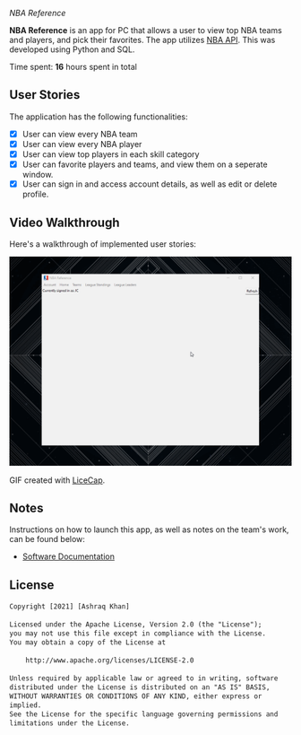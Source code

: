 *NBA Reference*

**NBA Reference** is an app for PC that allows a user to view top NBA teams and players, and pick their favorites. The app utilizes [NBA API](https://pypi.org/project/nba-api/). This was developed using Python and SQL.

Time spent: **16** hours spent in total

## User Stories

The application has the following functionalities:

- [X] User can view every NBA team
- [X] User can view every NBA player
- [X] User can view top players in each skill category
- [X] User can favorite players and teams, and view them on a seperate window.
- [X] User can sign in and access account details, as well as edit or delete profile.

## Video Walkthrough

Here's a walkthrough of implemented user stories:

<img src='https://github.com/AshKhanNY/NBA-Reference/blob/main/walkthrough.gif' title='Video Walkthrough' width='' alt='Video Walkthrough' />

GIF created with [LiceCap](http://www.cockos.com/licecap/).

## Notes

Instructions on how to launch this app, as well as notes on the team's work, can be found below:
- [Software Documentation](https://github.com/AshKhanNY/NBA-Reference/blob/main/CSC%20336%20Project%20Software%20Documentation.pdf)

## License

    Copyright [2021] [Ashraq Khan]

    Licensed under the Apache License, Version 2.0 (the "License");
    you may not use this file except in compliance with the License.
    You may obtain a copy of the License at

        http://www.apache.org/licenses/LICENSE-2.0

    Unless required by applicable law or agreed to in writing, software
    distributed under the License is distributed on an "AS IS" BASIS,
    WITHOUT WARRANTIES OR CONDITIONS OF ANY KIND, either express or implied.
    See the License for the specific language governing permissions and
    limitations under the License.
